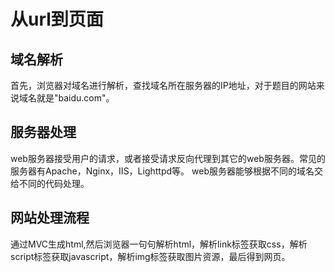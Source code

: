 # 从url到页面

## 域名解析
首先，浏览器对域名进行解析，查找域名所在服务器的IP地址，对于题目的网站来说域名就是"baidu.com"。
## 服务器处理
web服务器接受用户的请求，或者接受请求反向代理到其它的web服务器。常见的服务器有Apache，Nginx，IIS，Lighttpd等。
web服务器能够根据不同的域名交给不同的代码处理。
## 网站处理流程
通过MVC生成html,然后浏览器一句句解析html，解析link标签获取css，解析script标签获取javascript，解析img标签获取图片资源，最后得到网页。